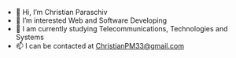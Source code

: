 - 👋 Hi, I’m Christian Paraschiv
- 👀 I’m interested Web and Software Developing
- 🌱 I am currently studying Telecommunications, Technologies and Systems
- 📫 I can be contacted at ChristianPM33@gmail.com
